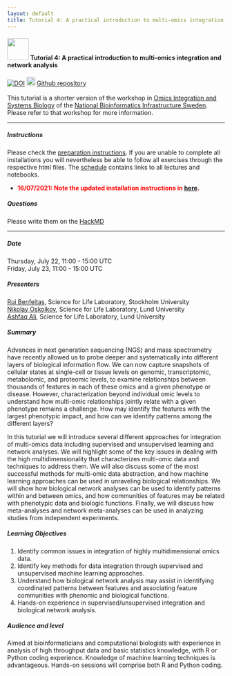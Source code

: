 ```yaml
---
layout: default
title: Tutorial 4: A practical introduction to multi-omics integration and network analysis
---
```


#### <img border="0" src="https://s3-us-west-2.amazonaws.com/slack-files2/avatars/2019-09-12/751389607265_d59c0d58846bb2db7123_132.jpg" width="50" height="50"> Tutorial 4: A practical introduction to multi-omics integration and network analysis
[![DOI](https://zenodo.org/badge/172930292.svg)](https://zenodo.org/badge/latestdoi/172930292) <img border="0" src="https://www.svgrepo.com/show/305241/github.svg" width="20" height="20"> [Github repository](https://github.com/NBISweden/workshop_omicsint_ISMBECCB/)    
<br>
This tutorial is a shorter version of the workshop in [Omics Integration and Systems Biology](https://uppsala.instructure.com/courses/52162) of the [National Bioinformatics Infrastructure Sweden](www.nbis.se). Please refer to that workshop for more information. 

<hr>

##### Instructions
Please check the [preparation instructions](./precourse.html). If you are unable to complete all installations you will nevertheless be able to follow all exercises through the respective html files. The [schedule](./schedule.html) contains links to all lectures and notebooks.

- **<p style="color:red;">16/07/2021: Note the updated installation instructions in [here](precourse.html).</p>**

##### Questions
Please write them on the [HackMD](https://hackmd.io/LI_HCxeRT8-Ty5qjikeFpQ?both)

<hr>

##### Date
Thursday, July 22, 11:00 - 15:00 UTC  
Friday, July 23, 11:00 - 15:00 UTC  

##### Presenters
[Rui Benfeitas](https://nbis.se/about/staff/rui-benfeitas/), Science for Life Laboratory, Stockholm University   
[Nikolay Oskolkov](https://nbis.se/about/staff/nikolay-oskolkov), Science for Life Laboratory, Lund University   
[Ashfaq Ali](https://nbis.se/about/staff/ashfaq-ali/), Science for Life Laboratory, Lund University   
 
##### Summary
Advances in next generation sequencing (NGS) and mass spectrometry have recently allowed us to probe deeper and systematically into different layers of biological information flow. We can now capture snapshots of cellular states at single-cell or tissue levels on genomic, transcriptomic, metabolomic, and proteomic levels, to examine relationships between thousands of features in each of these omics and a given phenotype or disease. However, characterization beyond individual omic levels to understand how multi-omic relationships jointly relate with a given phenotype remains a challenge. How may identify the features with the largest phenotypic impact, and how can we identify patterns among the different layers?

In this tutorial we will introduce several different approaches for integration of multi-omics data including supervised and unsupervised learning and network analyses. We will highlight some of the key issues in dealing with the high multidimensionality that characterizes multi-omic data and techniques to address them. We will also discuss some of the most successful methods for multi-omic data abstraction, and how machine learning approaches can be used in unraveling biological relationships. We will show how biological network analyses can be used to identify patterns within and between omics, and how communities of features may be related with phenotypic data and biologic functions. Finally, we will discuss how meta-analyses and network meta-analyses can be used in analyzing studies from independent experiments.

##### Learning Objectives
1. Identify common issues in integration of highly multidimensional omics data.
2. Identify key methods for data integration through supervised and unsupervised machine learning approaches.
3. Understand how biological network analysis may assist in identifying coordinated patterns between features and associating feature communities with phenomic and biological functions.
4. Hands-on experience in supervised/unsupervised integration and biological network analysis.

##### Audience and level
Aimed at bioinformaticians and computational biologists with experience in analysis of high throughput data and basic statistics knowledge, with R or Python coding experience. Knowledge of machine learning techniques is advantageous. Hands-on sessions will comprise both R and Python coding.

